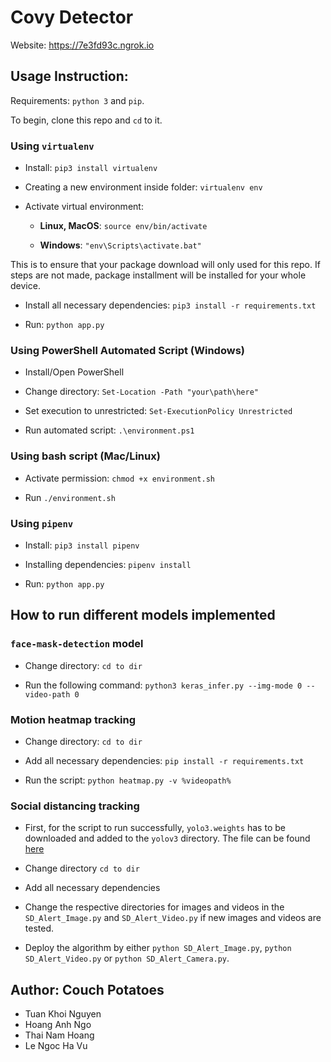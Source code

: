 # Covy Detector
Website:  https://7e3fd93c.ngrok.io
## Usage Instruction:

Requirements: `python 3` and `pip`.

To begin, clone this repo and `cd` to it.

### Using `virtualenv`

* Install: `pip3 install virtualenv`

* Creating a new environment inside folder: `virtualenv env`

* Activate virtual environment:
  * **Linux, MacOS**: `source env/bin/activate`

  * **Windows**: `"env\Scripts\activate.bat"`

This is to ensure that your package download will only used for this repo. If steps are not made, package installment will be installed for your whole device.

* Install all necessary dependencies: `pip3 install -r requirements.txt`

* Run: `python app.py`

### Using PowerShell Automated Script (Windows)

* Install/Open PowerShell

* Change directory: `Set-Location -Path "your\path\here"`

* Set execution to unrestricted: `Set-ExecutionPolicy Unrestricted`

* Run automated script: `.\environment.ps1`

### Using bash script (Mac/Linux)

* Activate permission: `chmod +x environment.sh`

* Run `./environment.sh`

### Using `pipenv`

* Install: `pip3 install pipenv`

* Installing dependencies: `pipenv install`

* Run: `python app.py`

## How to run different models implemented

### `face-mask-detection` model

* Change directory: `cd to dir`

* Run the following command: `python3 keras_infer.py --img-mode 0 --video-path 0`


### Motion heatmap tracking

* Change directory:  `cd to dir` 

* Add all necessary dependencies: `pip install -r requirements.txt`

* Run the script: `python heatmap.py -v %videopath%` 

### Social distancing tracking

* First, for the script to run successfully, `yolo3.weights` has to be downloaded and added to the `yolov3` directory. The file can be found [here](https://pjreddie.com/darknet/yolo/)

* Change directory `cd to dir`

* Add all necessary dependencies

* Change the respective directories for images and videos in the `SD_Alert_Image.py` and `SD_Alert_Video.py` if new images and videos are tested.

* Deploy the algorithm by either `python SD_Alert_Image.py`,  `python SD_Alert_Video.py` or `python SD_Alert_Camera.py`.

## Author: Couch Potatoes

* Tuan Khoi Nguyen
* Hoang Anh Ngo
* Thai Nam Hoang
* Le Ngoc Ha Vu

